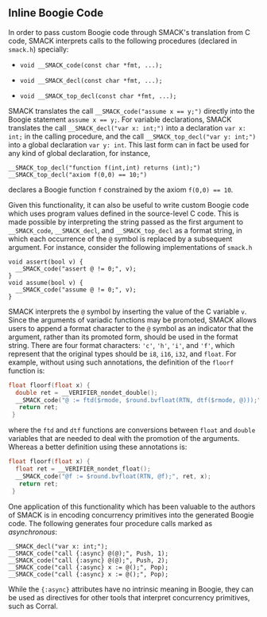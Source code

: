 ## Inline Boogie Code


In order to pass custom Boogie code through SMACK's translation from C code,
SMACK interprets calls to the following procedures (declared in `smack.h`)
specially:

* `void __SMACK_code(const char *fmt, ...);`

* `void __SMACK_decl(const char *fmt, ...);`

* `void __SMACK_top_decl(const char *fmt, ...);`

SMACK translates the call `__SMACK_code("assume x == y;")` directly into the
Boogie statement `assume x == y;`. For variable declarations, SMACK translates
the call `__SMACK_decl("var x: int;")` into a declaration `var x: int;` in the
calling procedure, and the call `__SMACK_top_decl("var y: int;")` into a global
declaration `var y: int`. This last form can in fact be used for any kind of
global declaration, for instance,
````
__SMACK_top_decl("function f(int,int) returns (int);")
__SMACK_top_decl("axiom f(0,0) == 10;")
````
declares a Boogie function `f` constrained by the axiom `f(0,0) == 10`.

Given this functionality, it can also be useful to write custom Boogie code
which uses program values defined in the source-level C code. This is made
possible by interpreting the string passed as the first argument to
`__SMACK_code`, `__SMACK_decl`, and `__SMACK_top_decl` as a format string, in
which each occurrence of the `@` symbol is replaced by a subsequent argument.
For instance, consider the following implementations of `smack.h`
````
void assert(bool v) {
  __SMACK_code("assert @ != 0;", v);
}
void assume(bool v) {
  __SMACK_code("assume @ != 0;", v);
}
````
SMACK interprets the `@` symbol by inserting the value of the C variable `v`.
Since the arguments of variadic functions may be promoted, SMACK allows users
to append a format character to the `@` symbol as an indicator that the argument,
rather than its promoted form, should be used in the format string. There are four
format characters: `'c'`, `'h'`, `'i'`, and `'f'`, which represent that the
original types should be `i8`, `i16`, `i32`, and `float`. For example, without using
such annotations, the definition of the `floorf` function is:
```C
float floorf(float x) {
  double ret = __VERIFIER_nondet_double();
  __SMACK_code("@ := ftd($rmode, $round.bvfloat(RTN, dtf($rmode, @)));", ret, x);
   return ret;
 }
```
where the `ftd` and `dtf` functions are conversions between `float` and `double` variables that are needed to deal with the promotion of the arguments.
Whereas a better definition using these annotations is:
```C
float floorf(float x) {
  float ret = __VERIFIER_nondet_float();
  __SMACK_code("@f := $round.bvfloat(RTN, @f);", ret, x);
   return ret;
 }
 ```

One application of this functionality which has been valuable to the authors of
SMACK is in encoding concurrency primitives into the generated Boogie code. The
following generates four procedure calls marked as _asynchronous_:
````
__SMACK_decl("var x: int;");
__SMACK_code("call {:async} @(@);", Push, 1);
__SMACK_code("call {:async} @(@);", Push, 2);
__SMACK_code("call {:async} x := @();", Pop);
__SMACK_code("call {:async} x := @();", Pop);
````
While the `{:async}` attributes have no intrinsic meaning in Boogie, they can be
used as directives for other tools that interpret concurrency primitives, such
as Corral.

